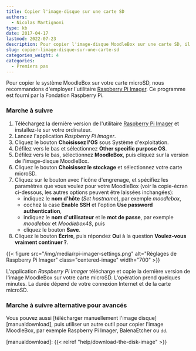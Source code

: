 ```yaml
---
title: Copier l'image-disque sur une carte SD
authors:
  - Nicolas Martignoni
type: kb
date: 2017-04-17
lastmod: 2022-07-23
description: Pour copier l'image-disque MoodleBox sur une carte SD, il suffit de télécharger l'utilitaire Raspberry Pi Imager et de suivre ces instructions.
slug: copier-limage-disque-sur-une-carte-sd
categories_weight: 4
categories:
  - Premiers pas
---
```


Pour copier le système MoodleBox sur votre carte microSD, nous recommandons d'employer l'utilitaire [Raspberry Pi Imager][imager]. Ce programme est fourni par la Fondation Raspberry Pi.

### Marche à suivre

1. Téléchargez la dernière version de l'utilitaire [Raspberry Pi Imager][imager] et installez-le sur votre ordinateur.
2. Lancez l'application _Raspberry Pi Imager_.
3. Cliquez le bouton __Choisissez l'OS__ sous Système d'exploitation.
4. Défilez vers le bas et sélectionnez __Other specific purpose OS__.
5. Défilez vers le bas, sélectionnez __MoodleBox__, puis cliquez sur la version de l'image-disque MoodleBox.
6. Cliquez le bouton __Choisissez le stockage__ et sélectionnez votre carte microSD.
7. Cliquez sur le bouton avec l'icône d'engrenage, et spécifiez les paramètres que vous voulez pour votre MoodleBox (voir la copie-écran ci-dessous, les autres options peuvent être laissées inchangées):
   - indiquez le __nom d'hôte__ (_Set hostname_), par exemple _moodlebox_,
   - cochez la case __Enable SSH__ et l'option __Use password authentication__,
   - indiquez le __nom d'utilisateur__ et le __mot de passe__, par exemple _moodlebox_ et _Moodlebox4$_, puis
   - cliquez le bouton __Save__.
8. Cliquez le bouton __Écrire__, puis répondez __Oui__ à la question __Voulez-vous vraiment continuer ?__.

{{< figure src="/img/media/rpi-imager-settings.png" alt="Réglages de Raspberry Pi Imager" class="centered-image" width="700" >}}

L'application _Raspberry Pi Imager_ télécharge et copie la dernière version de l'image MoodleBox sur votre carte microSD. L'opération prend quelques minutes. La durée dépend de votre connexion Internet et de la carte microSD.

### Marche à suivre alternative pour avancés

Vous pouvez aussi [télécharger manuellement l'image disque][manualdownload], puis utiliser un autre outil pour copier l'image MoodleBox, par exemple Raspberry Pi Imager, BalenaEtcher ou `dd`.

 [imager]: https://www.raspberrypi.com/software/
 [manualdownload]: {{< relref "help/download-the-disk-image" >}}
